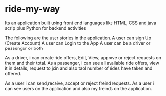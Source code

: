 # ride-my-way
Its an application built using front end languages like HTML, CSS and java scrip plus Python for backend activities

The following are the user stories in the application.
A user can sign Up (Create Account)
A user can Login to the App
A user can be a driver or passenger or both

As a driver, i can create ride offers, Edit, View, approve or reject  requests on them and their total.
As a passenger, i can see all available ride offers, view it in details, request to join and also taol number of rides have taken and offered.

As a user i can send,receive, accept or reject  freind requests.
As a user i can see users on the application and also my freinds on the application.

